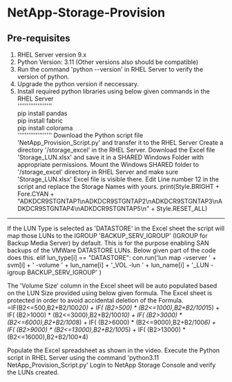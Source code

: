 # NetApp-Storage-Provision

Pre-requisites
--------------------------------------------------------------------------------------------------------------------------
1. RHEL Server version 9.x
2. Python Version: 3.11 (Other versions also should be compatible)
3. Run the command 'python --version' in RHEL Server to verify the version of python.
4. Upgrade the python version if neccessary.
5. Install required python libraries using below given commands in the RHEL Server<br>
'''''''''''''''''''<br>
pip install pandas<br>
pip install fabric<br>
pip install colorama<br>
'''''''''''''''''''
Download the Python script file 'NetApp_Provision_Script.py' and transfer it to the RHEL Server
Create a directory '/storage_excel' in the RHEL Server.
Download the Excel file 'Storage_LUN.xlsx' and save it in a SHARED Windows Folder with appropriate permissions.
Mount the Windows SHARED folder to '/storage_excel' directory in RHEL Server and make sure 'Storage_LUN.xlsx' Excel file is visible there.
Edit Line number 12 in the script and replace the Storage Names with yours.
print(Style.BRIGHT + Fore.CYAN + "ADKDCR9STGNTAP1\nADKDCR9STGNTAP2\nADKDCR9STGNTAP3\nADKDCR9STGNTAP4\nADKDCR9STGNTAP5\n" + Style.RESET_ALL)

--------------------------------------------------------------------------------------------------------------------------

If the LUN Type is selected as 'DATASTORE' in the Excel sheet the script will map those LUNs to the IGROUP 'BACKUP_SERV_IGROUP' (IGROUP for Backup Media Server) by default. This is for the purpose enabling SAN backups of the VMWare DATASTORE LUNs. Below given part of the code does this.
elif lun_type[i] == "DATASTORE":
    con.run('lun map -vserver ' + svm[i] + ' -volume ' + lun_name[i] + '_VOL -lun ' + lun_name[i] + '_LUN -igroup BACKUP_SERV_IGROUP' )

The 'Volume Size' column in the Excel sheet will be auto populated based on the LUN Size provided using below given formula. The Excel sheet is protected in order to avoid accidental deletion of the Formula.
=IF(B2<=500,B2+B2/100*20) + IF( (B2>500) * (B2<=1000),B2+B2/100*15) + IF( (B2>1000) * (B2<=3000),B2+B2/100*10) + IF( (B2>3000) * (B2<=6000),B2+B2/100*8) + IF( (B2>6000) * (B2<=9000),B2+B2/100*6) + IF( (B2>9000) * (B2<=13000),B2+B2/100*5) + IF( (B2>13000) * (B2<=16000),B2+B2/100*4)

Populate the Excel spreadsheet as shown in the video.
Execute the Python script in RHEL Server using the command 'python3.11 NetApp_Provision_Script.py'
Login to NetApp Storage Console and verify the LUNs created.
